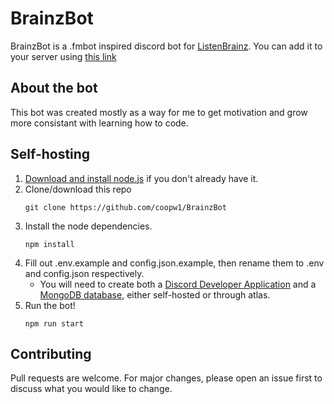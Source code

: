 # BrainzBot

BrainzBot is a .fmbot inspired discord bot for [ListenBrainz](https://listenbrainz.org). You can add it to your server using [this link](https://discord.com/oauth2/authorize?client_id=1191438412159389806&permissions=414464658496&scope=bot)

## About the bot
This bot was created mostly as a way for me to get motivation and grow more consistant with learning how to code.

## Self-hosting

1. [Download and install node.js](https://nodejs.org/en/download) if you don't already have it.
2. Clone/download this repo
    ```
    git clone https://github.com/coopw1/BrainzBot
    ```
3. Install the node dependencies.
   ```
   npm install
   ```
4. Fill out .env.example and config.json.example, then rename them to .env and config.json respectively.
   * You will need to create both a [Discord Developer Application](https://discord.com/developers/applications) and a [MongoDB database](https://www.mongodb.com/), either self-hosted or through atlas.
6. Run the bot!
   ```
   npm run start
   ```

## Contributing
Pull requests are welcome. For major changes, please open an issue first to discuss what you would like to change.
